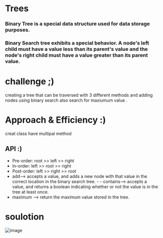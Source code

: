 # Trees
### Binary Tree is a special data structure used for data storage purposes.

### Binary Search tree exhibits a special behavior. A node's left child must have a value less than its parent's value and the node's right child must have a value greater than its parent value.

# challenge ;)
creating  a tree that can be traversed with 3 different methods and adding nodes using binary search also search for maxiumum value .

# Approach & Efficiency :)
creat class have multipal method
## API :)
- Pre-order: root >> left >> right
- In-order: left >> root >> right
- Post-order: left >> right >> root
- add--> accepts a value, and adds a new node with that value in the correct location in the binary search tree. - - contains--> accepts a value, and returns a boolean indicating whether or not the value is in the tree at least once.
- maximum -->  return the maximum value stored in the tree.
# soulotion
![image]()
